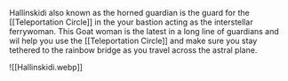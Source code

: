 Hallinskidi also known as the horned guardian is the guard for the [[Teleportation Circle]] in the your bastion acting as the interstellar ferrywoman. This Goat woman is the latest in a long line of guardians and wil help you use the [[Teleportation Circle]] and make sure you stay tethered to the rainbow bridge as you travel across the astral plane.

![[Hallinskidi.webp]]
